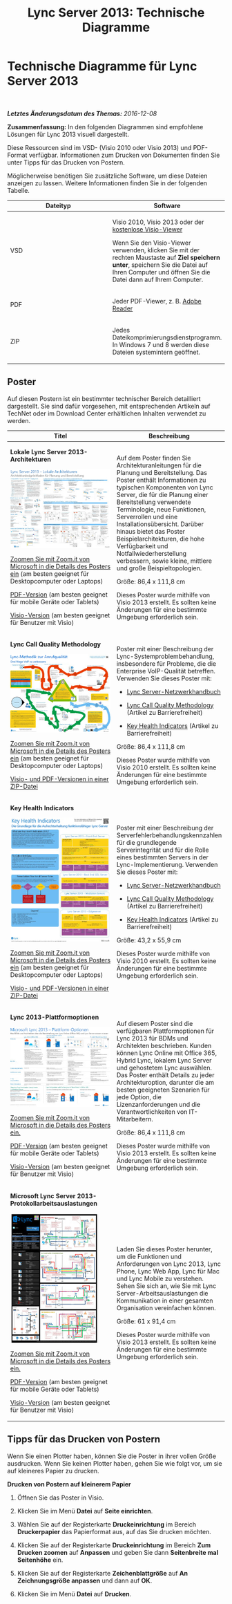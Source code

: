 ﻿---
title: 'Lync Server 2013: Technische Diagramme '
TOCTitle: Technische Diagramme
ms:assetid: 7b6da49b-ac72-4ab0-8957-166e330b38fa
ms:mtpsurl: https://technet.microsoft.com/de-de/library/Dn594589(v=OCS.15)
ms:contentKeyID: 61170930
ms.date: 12/10/2016
mtps_version: v=OCS.15
ms.translationtype: HT
---

# Technische Diagramme für Lync Server 2013

 

_**Letztes Änderungsdatum des Themas:** 2016-12-08_

**Zusammenfassung:** In den folgenden Diagrammen sind empfohlene Lösungen für Lync 2013 visuell dargestellt.

Diese Ressourcen sind im VSD- (Visio 2010 oder Visio 2013) und PDF-Format verfügbar. Informationen zum Drucken von Dokumenten finden Sie unter Tipps für das Drucken von Postern.

Möglicherweise benötigen Sie zusätzliche Software, um diese Dateien anzeigen zu lassen. Weitere Informationen finden Sie in der folgenden Tabelle.


<table>
<colgroup>
<col style="width: 50%" />
<col style="width: 50%" />
</colgroup>
<thead>
<tr class="header">
<th>Dateityp</th>
<th>Software</th>
</tr>
</thead>
<tbody>
<tr class="odd">
<td><p>VSD</p></td>
<td><p>Visio 2010, Visio 2013 oder der <a href="http://go.microsoft.com/fwlink/?linkid=393676">kostenlose Visio-Viewer</a></p>
<p>Wenn Sie den Visio-Viewer verwenden, klicken Sie mit der rechten Maustaste auf <strong>Ziel speichern unter</strong>, speichern Sie die Datei auf Ihren Computer und öffnen Sie die Datei dann auf Ihrem Computer.</p></td>
</tr>
<tr class="even">
<td><p>PDF</p></td>
<td><p>Jeder PDF-Viewer, z. B. <a href="http://go.microsoft.com/fwlink/?linkid=393675">Adobe Reader</a></p></td>
</tr>
<tr class="odd">
<td><p>ZIP</p></td>
<td><p>Jedes Dateikomprimierungsdienstprogramm. In Windows 7 und 8 werden diese Dateien systemintern geöffnet.</p></td>
</tr>
</tbody>
</table>


## Poster

Auf diesen Postern ist ein bestimmter technischer Bereich detailliert dargestellt. Sie sind dafür vorgesehen, mit entsprechenden Artikeln auf TechNet oder im Download Center erhältlichen Inhalten verwendet zu werden.


<table>
<colgroup>
<col style="width: 50%" />
<col style="width: 50%" />
</colgroup>
<thead>
<tr class="header">
<th>Titel</th>
<th>Beschreibung</th>
</tr>
</thead>
<tbody>
<tr class="odd">
<td><p><strong>Lokale Lync Server 2013-Architekturen</strong></p>
<img src="images/Dn594589.36530bb8-732f-4be0-9502-082c01df9fba(OCS.15).jpg" title="Miniatursicht des Posters mit Lync-Architekturen" alt="Miniatursicht des Posters mit Lync-Architekturen" />
<p><a href="http://go.microsoft.com/fwlink/?linkid=392974">Zoomen Sie mit Zoom.it von Microsoft in die Details des Posters ein</a> (am besten geeignet für Desktopcomputer oder Laptops)</p>
<p><a href="http://go.microsoft.com/fwlink/?linkid=392578">PDF-Version</a> (am besten geeignet für mobile Geräte oder Tablets)</p>
<p><a href="http://go.microsoft.com/fwlink/?linkid=392579">Visio-Version</a> (am besten geeignet für Benutzer mit Visio)</p></td>
<td><p>Auf dem Poster finden Sie Architekturanleitungen für die Planung und Bereitstellung. Das Poster enthält Informationen zu typischen Komponenten von Lync Server, die für die Planung einer Bereitstellung verwendete Terminologie, neue Funktionen, Serverrollen und eine Installationsübersicht. Darüber hinaus bietet das Poster Beispielarchitekturen, die hohe Verfügbarkeit und Notfallwiederherstellung verbessern, sowie kleine, mittlere und große Beispieltopologien.</p>
<p>Größe: 86,4 x 111,8 cm</p>
<p>Dieses Poster wurde mithilfe von Visio 2013 erstellt. Es sollten keine Änderungen für eine bestimmte Umgebung erforderlich sein.</p></td>
</tr>
<tr class="even">
<td><p><strong>Lync Call Quality Methodology</strong></p>
<img src="images/Dn594589.d239e04a-1c3b-4f0e-93af-88b85198615a(OCS.15).jpg" title="Poster mit Beschreibung des CQM-Prozesses" alt="Poster mit Beschreibung des CQM-Prozesses" />
<p><a href="http://go.microsoft.com/fwlink/?linkid=392972">Zoomen Sie mit Zoom.it von Microsoft in die Details des Posters ein</a> (am besten geeignet für Desktopcomputer oder Laptops)</p>
<p><a href="http://go.microsoft.com/fwlink/?linkid=391841">Visio- und PDF-Versionen in einer ZIP-Datei</a></p></td>
<td><p>Poster mit einer Beschreibung der Lync-Systemproblembehandlung, insbesondere für Probleme, die die Enterprise VoIP-Qualität betreffen. Verwenden Sie dieses Poster mit:</p>
<ul>
<li><p><a href="http://go.microsoft.com/fwlink/p/?linkid=390677">Lync Server-Netzwerkhandbuch</a></p></li>
<li><p><a href="lync-server-2013-poster-lync-call-quality-methodology.md">Lync Call Quality Methodology</a> (Artikel zu Barrierefreiheit)</p></li>
<li><p><a href="lync-server-2013-poster-key-health-indicators.md">Key Health Indicators</a> (Artikel zu Barrierefreiheit)</p></li>
</ul>
<p>Größe: 86,4 x 111,8 cm</p>
<p>Dieses Poster wurde mithilfe von Visio 2010 erstellt. Es sollten keine Änderungen für eine bestimmte Umgebung erforderlich sein.</p></td>
</tr>
<tr class="odd">
<td><p><strong>Key Health Indicators</strong></p>
<img src="images/Dn594589.b6fe82bd-d70f-4c1f-a812-b615ac5fa7d7(OCS.15).jpg" title="Poster mit Beschreibung der Fehlerbehandlung mithilfe von KHI-Daten" alt="Poster mit Beschreibung der Fehlerbehandlung mithilfe von KHI-Daten" />
<p><a href="http://go.microsoft.com/fwlink/?linkid=392971">Zoomen Sie mit Zoom.it von Microsoft in die Details des Posters ein</a> (am besten geeignet für Desktopcomputer oder Laptops)</p>
<p><a href="http://go.microsoft.com/fwlink/?linkid=391839">Visio- und PDF-Versionen in einer ZIP-Datei</a></p></td>
<td><p>Poster mit einer Beschreibung der Serverfehlerbehandlungskennzahlen für die grundlegende Serverintegrität und für die Rolle eines bestimmten Servers in der Lync-Implementierung. Verwenden Sie dieses Poster mit:</p>
<ul>
<li><p><a href="http://go.microsoft.com/fwlink/p/?linkid=390677">Lync Server-Netzwerkhandbuch</a></p></li>
<li><p><a href="lync-server-2013-poster-lync-call-quality-methodology.md">Lync Call Quality Methodology</a> (Artikel zu Barrierefreiheit)</p></li>
<li><p><a href="lync-server-2013-poster-key-health-indicators.md">Key Health Indicators</a> (Artikel zu Barrierefreiheit)</p></li>
</ul>
<p>Größe: 43,2 x 55,9 cm</p>
<p>Dieses Poster wurde mithilfe von Visio 2010 erstellt. Es sollten keine Änderungen für eine bestimmte Umgebung erforderlich sein.</p></td>
</tr>
<tr class="even">
<td><p><strong>Lync 2013-Plattformoptionen</strong></p>
<img src="images/Dn594589.c5b66828-c3cf-4654-bb75-b93f97d085b3(OCS.15).jpg" title="Miniaturansicht des Posters mit Plattformoptionen" alt="Miniaturansicht des Posters mit Plattformoptionen" />
<p><a href="http://go.microsoft.com/fwlink/p/?linkid=391840">Zoomen Sie mit Zoom.it von Microsoft in die Details des Posters ein.</a></p>
<p><a href="http://go.microsoft.com/fwlink/p/?linkid=391837">PDF-Version</a> (am besten geeignet für mobile Geräte oder Tablets)</p>
<p><a href="http://go.microsoft.com/fwlink/p/?linkid=391839">Visio-Version</a> (am besten geeignet für Benutzer mit Visio)</p></td>
<td><p>Auf diesem Poster sind die verfügbaren Plattformoptionen für Lync 2013 für BDMs und Architekten beschrieben. Kunden können Lync Online mit Office 365, Hybrid Lync, lokalem Lync Server und gehostetem Lync auswählen. Das Poster enthält Details zu jeder Architekturoption, darunter die am besten geeigneten Szenarien für jede Option, die Lizenzanforderungen und die Verantwortlichkeiten von IT-Mitarbeitern.</p>
<p>Größe: 86,4 x 111,8 cm</p>
<p>Dieses Poster wurde mithilfe von Visio 2013 erstellt. Es sollten keine Änderungen für eine bestimmte Umgebung erforderlich sein.</p></td>
</tr>
<tr class="odd">
<td><p><strong>Microsoft Lync Server 2013-Protokollarbeitsauslastungen</strong></p>
<img src="images/Dn594589.e00f8445-4e00-48f6-a3e2-f97334dde719(OCS.15).jpg" title="Miniaturansicht des Posters mit Protokollarbeitsauslastungen" alt="Miniaturansicht des Posters mit Protokollarbeitsauslastungen" />
<p><a href="http://go.microsoft.com/fwlink/?linkid=392970">Zoomen Sie mit Zoom.it von Microsoft in die Details des Posters ein.</a></p>
<p><a href="http://go.microsoft.com/fwlink/?linkid=392512">PDF-Version</a> (am besten geeignet für mobile Geräte oder Tablets)</p>
<p><a href="http://go.microsoft.com/fwlink/?linkid=392513">Visio-Version</a> (am besten geeignet für Benutzer mit Visio)</p></td>
<td><p>Laden Sie dieses Poster herunter, um die Funktionen und Anforderungen von Lync 2013, Lync Phone, Lync Web App, Lync für Mac und Lync Mobile zu verstehen. Sehen Sie sich an, wie Sie mit Lync Server-Arbeitsauslastungen die Kommunikation in einer gesamten Organisation vereinfachen können.</p>
<p>Größe: 61 x 91,4 cm</p>
<p>Dieses Poster wurde mithilfe von Visio 2013 erstellt. Es sollten keine Änderungen für eine bestimmte Umgebung erforderlich sein.</p></td>
</tr>
</tbody>
</table>


## Tipps für das Drucken von Postern

Wenn Sie einen Plotter haben, können Sie die Poster in ihrer vollen Größe ausdrucken. Wenn Sie keinen Plotter haben, gehen Sie wie folgt vor, um sie auf kleineres Papier zu drucken.

**Drucken von Postern auf kleinerem Papier**

1.  Öffnen Sie das Poster in Visio.

2.  Klicken Sie im Menü **Datei** auf **Seite einrichten**.

3.  Wählen Sie auf der Registerkarte **Druckeinrichtung** im Bereich **Druckerpapier** das Papierformat aus, auf das Sie drucken möchten.

4.  Klicken Sie auf der Registerkarte **Druckeinrichtung** im Bereich **Zum Drucken zoomen** auf **Anpassen** und geben Sie dann **Seitenbreite mal Seitenhöhe** ein.

5.  Klicken Sie auf der Registerkarte **Zeichenblattgröße** auf **An Zeichnungsgröße anpassen** und dann auf **OK**.

6.  Klicken Sie im Menü **Datei** auf **Drucken**.

